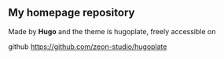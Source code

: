 ## My homepage repository

Made by **Hugo** and the theme is hugoplate, freely accessible on <br>

github <https://github.com/zeon-studio/hugoplate>

